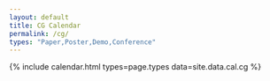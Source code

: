 ```yaml
---
layout: default
title: CG Calendar
permalink: /cg/
types: "Paper,Poster,Demo,Conference"
---
```


{% include calendar.html
  types=page.types
  data=site.data.cal.cg
%}

